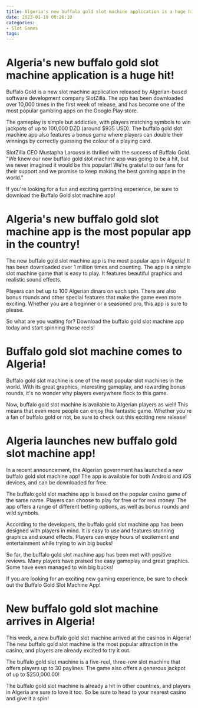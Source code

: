 ```yaml
---
title: Algeria's new buffalo gold slot machine application is a huge hit!
date: 2023-01-19 00:26:10
categories:
- Slot Games
tags:
---
```



#  Algeria's new buffalo gold slot machine application is a huge hit!

Buffalo Gold is a new slot machine application released by Algerian-based software development company SlotZilla. The app has been downloaded over 10,000 times in the first week of release, and has become one of the most popular gambling apps on the Google Play store.

The gameplay is simple but addictive, with players matching symbols to win jackpots of up to 100,000 DZD (around $935 USD). The buffalo gold slot machine app also features a bonus game where players can double their winnings by correctly guessing the colour of a playing card.

SlotZilla CEO Mustapha Laroussi is thrilled with the success of Buffalo Gold. "We knew our new buffalo gold slot machine app was going to be a hit, but we never imagined it would be this popular! We're grateful to our fans for their support and we promise to keep making the best gaming apps in the world."

If you're looking for a fun and exciting gambling experience, be sure to download the Buffalo Gold slot machine app!

#  Algeria's new buffalo gold slot machine app is the most popular app in the country!

The new buffalo gold slot machine app is the most popular app in Algeria! It has been downloaded over 1 million times and counting. The app is a simple slot machine game that is easy to play. It features beautiful graphics and realistic sound effects.

Players can bet up to 100 Algerian dinars on each spin. There are also bonus rounds and other special features that make the game even more exciting. Whether you are a beginner or a seasoned pro, this app is sure to please.

So what are you waiting for? Download the buffalo gold slot machine app today and start spinning those reels!

#  Buffalo gold slot machine comes to Algeria!

Buffalo gold slot machine is one of the most popular slot machines in the world. With its great graphics, interesting gameplay, and rewarding bonus rounds, it's no wonder why players everywhere flock to this game.

Now, buffalo gold slot machine is available to Algerian players as well! This means that even more people can enjoy this fantastic game. Whether you're a fan of buffalo gold or not, be sure to check out this exciting new release!

#  Algeria launches new buffalo gold slot machine app!

In a recent announcement, the Algerian government has launched a new buffalo gold slot machine app! The app is available for both Android and iOS devices, and can be downloaded for free.

The buffalo gold slot machine app is based on the popular casino game of the same name. Players can choose to play for free or for real money. The app offers a range of different betting options, as well as bonus rounds and wild symbols.

According to the developers, the buffalo gold slot machine app has been designed with players in mind. It is easy to use and features stunning graphics and sound effects. Players can enjoy hours of excitement and entertainment while trying to win big bucks!

So far, the buffalo gold slot machine app has been met with positive reviews. Many players have praised the easy gameplay and great graphics. Some have even managed to win big bucks!

If you are looking for an exciting new gaming experience, be sure to check out the Buffalo Gold Slot Machine App!

#  New buffalo gold slot machine arrives in Algeria!

This week, a new buffalo gold slot machine arrived at the casinos in Algeria! The new buffalo gold slot machine is the most popular attraction in the casino, and players are already excited to try it out.

The buffalo gold slot machine is a five-reel, three-row slot machine that offers players up to 30 paylines. The game also offers a generous jackpot of up to $250,000.00!

The buffalo gold slot machine is already a hit in other countries, and players in Algeria are sure to love it too. So be sure to head to your nearest casino and give it a spin!
